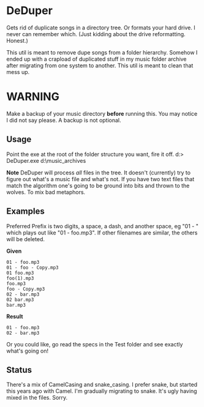 # DeDuper

Gets rid of duplicate songs in a directory tree. Or formats your hard drive. 
I never can remember which.
(Just kidding about the drive reformatting. Honest.)

This util is meant to remove dupe songs from a folder hierarchy. Somehow I 
ended up with a crapload of duplicated stuff in my music folder archive after
migrating from one system to another. This util is meant to clean that mess up.

# **WARNING**

Make a backup of your music directory **before** running this. You may notice
I did not say please. A backup is not optional.

## Usage

Point the exe at the root of the folder structure you want, fire it off.
  d:> DeDuper.exe d:\music_archives

**Note** DeDuper will process *all* files in the tree. It doesn't (currently)
try to figure out what's a music file and what's not. If you have two text 
files that match the algorithm one's going to be ground into bits and thrown to
the wolves. To mix bad metaphors.

## Examples

Preferred Prefix is two digits, a space, a dash, and another space, eg
"01 - " which plays out like "01 - foo.mp3". If other filenames are similar, 
the others will be deleted.

**Given**

	01 - foo.mp3
	01 - foo - Copy.mp3
	01 foo.mp3
	foo(1).mp3
	foo.mp3
	foo - Copy.mp3
	02 - bar.mp3
	02 bar.mp3
	bar.mp3

**Result**

	01 - foo.mp3
	02 - bar.mp3

Or you could like, go read the specs in the Test folder and see exactly what's going on!

## Status

There's a mix of CamelCasing and snake_casing. I prefer snake, but started this years ago 
with Camel. I'm gradually migrating to snake. It's ugly having mixed in the files. Sorry.